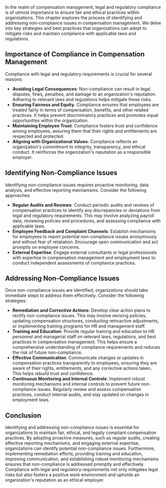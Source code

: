 
In the realm of compensation management, legal and regulatory compliance is of utmost importance to ensure fair and ethical practices within organizations. This chapter explores the process of identifying and addressing non-compliance issues in compensation management. We delve into key strategies and best practices that organizations can adopt to mitigate risks and maintain compliance with applicable laws and regulations.

Importance of Compliance in Compensation Management
---------------------------------------------------

Compliance with legal and regulatory requirements is crucial for several reasons:

* **Avoiding Legal Consequences**: Non-compliance can result in legal disputes, fines, penalties, and damage to an organization's reputation. Adhering to relevant laws and regulations helps mitigate these risks.
* **Ensuring Fairness and Equity**: Compliance ensures that employees are treated fairly in terms of compensation, benefits, and other related practices. It helps prevent discriminatory practices and promotes equal opportunities within the organization.
* **Maintaining Employee Trust**: Compliance fosters trust and confidence among employees, assuring them that their rights and entitlements are respected and protected.
* **Aligning with Organizational Values**: Compliance reflects an organization's commitment to integrity, transparency, and ethical conduct. It reinforces the organization's reputation as a responsible employer.

Identifying Non-Compliance Issues
---------------------------------

Identifying non-compliance issues requires proactive monitoring, data analysis, and effective reporting mechanisms. Consider the following approaches:

* **Regular Audits and Reviews**: Conduct periodic audits and reviews of compensation practices to identify any discrepancies or deviations from legal and regulatory requirements. This may involve analyzing payroll data, reviewing policies and procedures, and assessing compliance with applicable laws.
* **Employee Feedback and Complaint Channels**: Establish mechanisms for employees to report potential non-compliance issues anonymously and without fear of retaliation. Encourage open communication and act promptly on employee concerns.
* **External Expertise**: Engage external consultants or legal professionals with expertise in compensation management and employment laws to conduct independent assessments of compliance practices.

Addressing Non-Compliance Issues
--------------------------------

Once non-compliance issues are identified, organizations should take immediate steps to address them effectively. Consider the following strategies:

* **Remediation and Corrective Actions**: Develop clear action plans to rectify non-compliance issues. This may involve revising policies, updating compensation structures, conducting retroactive adjustments, or implementing training programs for HR and management staff.
* **Training and Education**: Provide regular training and education to HR personnel and managerial staff on relevant laws, regulations, and best practices in compensation management. This helps ensure a comprehensive understanding of compliance requirements and reduces the risk of future non-compliance.
* **Effective Communication**: Communicate changes or updates in compensation practices transparently to employees, ensuring they are aware of their rights, entitlements, and any corrective actions taken. This helps rebuild trust and confidence.
* **Continuous Monitoring and Internal Controls**: Implement robust monitoring mechanisms and internal controls to prevent future non-compliance issues. Regularly review and assess compensation practices, conduct internal audits, and stay updated on changes in employment laws.

Conclusion
----------

Identifying and addressing non-compliance issues is essential for organizations to maintain fair, ethical, and legally compliant compensation practices. By adopting proactive measures, such as regular audits, creating effective reporting mechanisms, and engaging external expertise, organizations can identify potential non-compliance issues. Furthermore, implementing remediation efforts, providing training and education, improving communication, and establishing robust monitoring mechanisms ensures that non-compliance is addressed promptly and effectively. Compliance with legal and regulatory requirements not only mitigates legal risks but also fosters a positive work environment and upholds an organization's reputation as an ethical employer.
